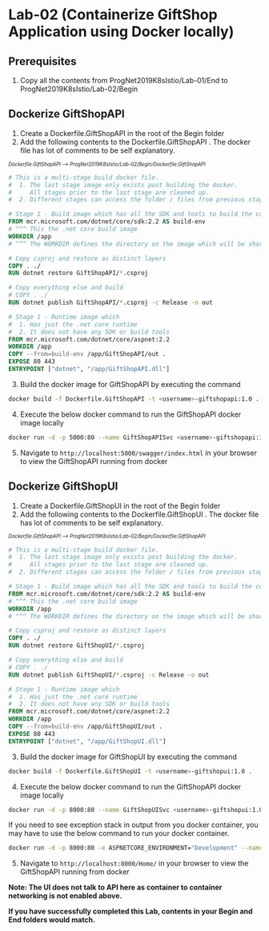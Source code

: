 # Lab-02 (Containerize GiftShop Application using Docker locally)

## Prerequisites

1. Copy all the contents from ProgNet2019K8sIstio/Lab-01/End to ProgNet2019K8sIstio/Lab-02/Begin

## Dockerize GiftShopAPI

1. Create a Dockerfile.GiftShopAPI in the root of the Begin folder
2. Add the following contents to the Dockerfile.GiftShopAPI . The docker file has lot of comments to be self explanatory.

<sub><sup>*Dockerfile.GiftShopAPI --> ProgNet2019K8sIstio/Lab-02/Begin/Dockerfile.GiftShopAPI*</sup></sub>
``` dockerfile
# This is a multi-stage build docker file.
#  1. The last stage image only exists post building the docker. 
#     All stages prior to the last stage are cleaned up.
#  2. Different stages can access the folder / files from previous stage.

# Stage 1 - Build image which has all the SDK and tools to build the code
FROM mcr.microsoft.com/dotnet/core/sdk:2.2 AS build-env
# ^^^ This the .net core build image 
WORKDIR /app
# ^^^ The WORKDIR defines the directory on the image which will be shared and accessible across different stages

# Copy csproj and restore as distinct layers
COPY . ./
RUN dotnet restore GiftShopAPI/*.csproj

# Copy everything else and build
# COPY . ./
RUN dotnet publish GiftShopAPI/*.csproj -c Release -o out

# Stage 1 - Runtime image which 
#  1. Has just the .net core runtime
#  2. It does not have any SDK or build tools
FROM mcr.microsoft.com/dotnet/core/aspnet:2.2
WORKDIR /app
COPY --from=build-env /app/GiftShopAPI/out .
EXPOSE 80 443
ENTRYPOINT ["dotnet", "/app/GiftShopAPI.dll"]
```

3. Build the docker image for GiftShopAPI by executing the command 

``` bash
docker build -f Dockerfile.GiftShopAPI -t <username>-giftshopapi:1.0 .
```

4. Execute the below docker command to run the GiftShopAPI docker image locally

``` bash
docker run -d -p 5000:80 --name GiftShopAPISvc <username>-giftshopapi:1.0
```

5. Navigate to ```http://localhost:5000/swagger/index.html``` in your browser to view the GiftShopAPI running from docker


## Dockerize GiftShopUI

1. Create a Dockerfile.GiftShopUI in the root of the Begin folder
2. Add the following contents to the Dockerfile.GiftShopUI . The docker file has lot of comments to be self explanatory.

<sub><sup>*Dockerfile.GiftShopAPI --> ProgNet2019K8sIstio/Lab-02/Begin/Dockerfile.GiftShopAPI*</sup></sub>
``` dockerfile
# This is a multi-stage build docker file.
#  1. The last stage image only exists post building the docker. 
#     All stages prior to the last stage are cleaned up.
#  2. Different stages can access the folder / files from previous stage.

# Stage 1 - Build image which has all the SDK and tools to build the code
FROM mcr.microsoft.com/dotnet/core/sdk:2.2 AS build-env
# ^^^ This the .net core build image 
WORKDIR /app
# ^^^ The WORKDIR defines the directory on the image which will be shared and accessible across different stages

# Copy csproj and restore as distinct layers
COPY . ./
RUN dotnet restore GiftShopUI/*.csproj

# Copy everything else and build
# COPY . ./
RUN dotnet publish GiftShopUI/*.csproj -c Release -o out

# Stage 1 - Runtime image which 
#  1. Has just the .net core runtime
#  2. It does not have any SDK or build tools
FROM mcr.microsoft.com/dotnet/core/aspnet:2.2
WORKDIR /app
COPY --from=build-env /app/GiftShopUI/out .
EXPOSE 80 443
ENTRYPOINT ["dotnet", "/app/GiftShopUI.dll"]
```

3. Build the docker image for GiftShopUI by executing the command 

``` bash
docker build -f Dockerfile.GiftShopUI -t <username>-giftshopui:1.0 .
```

4. Execute the below docker command to run the GiftShopAPI docker image locally

``` bash
docker run -d -p 8000:80 --name GiftShopUISvc <username>-giftshopui:1.0
```

If you need to see exception stack in output from you docker container, you may have to use the below command to run your docker container.

``` bash
docker run -d -p 8000:80 -e ASPNETCORE_ENVIRONMENT="Development" --name GiftShopUISvc <username>-giftshopui
```

5. Navigate to ```http://localhost:8000/Home/``` in your browser to view the GiftShopAPI running from docker





**Note: The UI does not talk to API here as container to container networking is not enabled above.**


**If you have successfully completed this Lab, contents in your Begin and End folders would match.**
